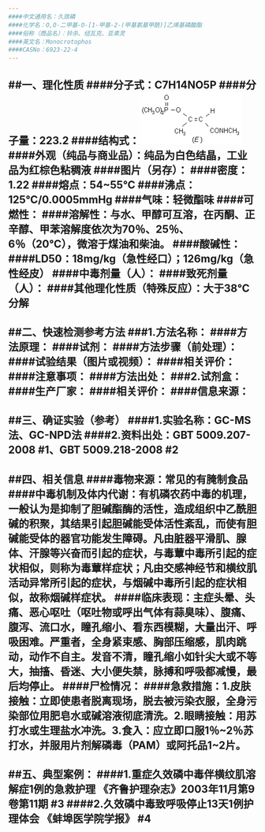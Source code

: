 ```yaml
---
####中文通用名：久效磷
####化学名：O,O-二甲基-O-[1-甲基-2-(甲基氨基甲酰)]乙烯基磷酸酯
####俗称（商品名）：铃杀、纽瓦克、亚素灵
####英文名：Monocrotophos
####CASNo：6923-22-4
---
```

##一、理化性质
####分子式：C7H14NO5P
####分子量：223.2
####结构式：![结构式](./assets/duwu/久效磷/@0结构式.gif)
####外观（纯品与商业品）：纯品为白色结晶，工业品为红棕色粘稠液
####图片（另存）：
####密度：1.22
####熔点：54~55℃
####沸点：125℃/0.0005mmHg
####气味：轻微酯味
####可燃性：
####溶解性：与水、甲醇可互溶，在丙酮、正辛醇、甲苯溶解度依次为70％、25％、6％（20℃），微溶于煤油和柴油。
####酸碱性：
####LD50：18mg/kg（急性经口）；126mg/kg（急性经皮）
####中毒剂量（人）：
####致死剂量（人）：
####其他理化性质（特殊反应）：大于38℃分解
---
##二、快速检测参考方法
###1.方法名称：
####方法原理：
####试剂：
####方法步骤（前处理）：
####试验结果（图片或视频）：
####相关评价：
####注意事项：
####方法出处：
###2.试剂盒：
####生产厂家：
####相关评价：
####信息来源：
---
##三、确证实验（参考）
####1.实验名称：GC-MS法、GC-NPD法
####2.资料出处：GBT 5009.207-2008 #1、GBT 5009.218-2008 #2
---
##四、相关信息
####毒物来源：常见的有腌制食品
####中毒机制及体内代谢：有机磷农药中毒的机理，一般认为是抑制了胆碱酯酶的活性，造成组织中乙酰胆碱的积聚，其结果引起胆碱能受体活性紊乱，而使有胆碱能受体的器官功能发生障碍。凡由脏器平滑肌、腺体、汗腺等兴奋而引起的症状，与毒蕈中毒所引起的症状相似，则称为毒蕈样症状；凡由交感神经节和横纹肌活动异常所引起的症状，与烟碱中毒所引起的症状相似，故称烟碱样症状。
####临床表现：主症头晕、头痛、恶心呕吐（呕吐物或呼出气体有蒜臭味）、腹痛、腹泻、流口水，瞳孔缩小、看东西模糊，大量出汗、呼吸困难。严重者，全身紧束感、胸部压缩感，肌肉跳动，动作不自主。发音不清，瞳孔缩小如针尖大或不等大，抽搐、昏迷、大小便失禁，脉搏和呼吸都减慢，最后均停止。
####尸检情况：
####急救措施：1.皮肤接触：立即使患者脱离现场，脱去被污染衣服，全身污染部位用肥皂水或碱溶液彻底清洗。2.眼睛接触：用苏打水或生理盐水冲洗。3.食入：应立即口服1％~2％苏打水，并服用片剂解磷毒（PAM）或阿托品1~2片。
---
##五、典型案例：
####1.重症久效磷中毒伴横纹肌溶解症1例的急救护理 《齐鲁护理杂志》2003年11月第9卷第11期 #3
####2.久效磷中毒致呼吸停止13天1例护理体会 《蚌埠医学院学报》 #4
---
